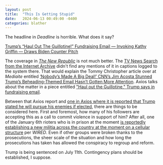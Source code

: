 ```yaml
---
layout: post
title:  "This Is Getting Stupid"
date:   2024-06-13 00:49:00 -0400
categories: blather
---
```

The headline in *Deadline* is horrible.  What does it say?

[Trump’s “Haul Out The Guillotine!” Fundraising Email — Invoking Kathy Griffin — Draws Biden Counter Pitch](https://web.archive.org/web/20240613001814/https://deadline.com/2024/06/trump-guillotine-kathy-griffin-1235971973/)

The coverage in [*The New Republic*](https://web.archive.org/web/20240613052045/https://newrepublic.com/post/182620/trump-message-followers-dark-turn-guillotine) is not much better.  The [TV News Search from the Internet Archive](https://archive.org/details/tv?q=trump+guillotine&and%5B%5D=publicdate%3A%5B2009-06-04+TO+2024-06-13%5D&red=1&sort=-addeddate) didn't find any mentions of it in captions logged to the system there.  That would explain the Tommy Christopher article over at *Mediaite* entitled [‘Nobody’s Made A Big Deal!’ CNN’s Jim Acosta Stunned Trump’s Beheading-Themed Email Hasn’t Gotten More Attention](https://web.archive.org/web/20240612211506/https://www.mediaite.com/news/nobodys-made-a-big-deal-cnns-jim-acosta-stunned-trumps-beheading-themed-email-hasnt-gotten-more-attention/).  Axios talks about the matter in a piece entitled ["Haul out the Guillotine," Trump says in fundraising email](https://web.archive.org/web/20240613032346/https://www.axios.com/2024/06/12/trump-guillotine-fundraising-email-democrats).

Between that Axios report and [one in Axios where it is reported that Trump stated he will pursue his enemies if elected](https://web.archive.org/web/20240607223852/https://www.axios.com/2024/06/06/trump-hannity-biden-prosecution-fox-news), there are things to be considered here.  First and foremost, how many of his followers are accepting this as a call to commit violence in support of him?  After all, one of the January 6th rioters who is in prison at the moment [is reportedly establishing a new militia across the country at the moment on a cellular structure](https://web.archive.org/web/20240612203847/https://www.wired.com/story/january-6-rioter-leading-armed-national-militia-from-prison/) per *WIRED*.  Even if other groups were broken thanks to the prosecutions, the sheer scale of the situation and how long the prosecutions has taken has allowed the conspiracy to regroup and reform.

Trump is being sentenced on July 11th.  Contingency plans should be established, I suppose.
